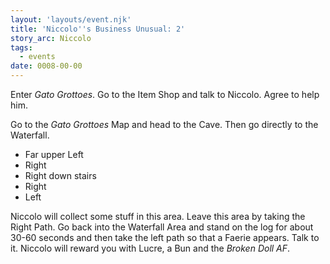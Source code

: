 ```yaml
---
layout: 'layouts/event.njk'
title: 'Niccolo''s Business Unusual: 2'
story_arc: Niccolo
tags:
  - events
date: 0008-00-00
---
```

Enter *Gato Grottoes*. Go to the Item Shop and talk to Niccolo. Agree to help him.

Go to the *Gato Grottoes* Map and head to the Cave. Then go directly to the Waterfall.

* Far upper Left
* Right
* Right down stairs
* Right
* Left

Niccolo will collect some stuff in this area. Leave this area by taking the Right Path. Go back into the Waterfall Area and stand on the log for about 30-60 seconds and then take the left path so that a Faerie appears. Talk to it. Niccolo will reward you with Lucre, a Bun and the *Broken Doll AF*.